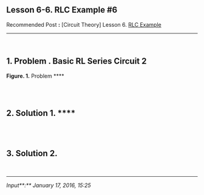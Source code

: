 ## **Lesson 6-6. RLC Example #6**

Recommended Post **:** [Circuit Theory] Lesson 6. [RLC Example](https://jb243.github.io/pages/23)

---

<br>

## **1. Problem** **.** Basic RL Series Circuit 2

**Figure. 1.** Problem ****

<br>

<br>

## **2. Solution 1.** ****

<br>

<br>

## **3. Solution 2.**

<br>

---

_Input**:** January 17, 2016, 15:25_
